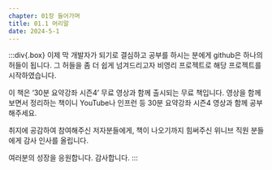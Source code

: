 ```yaml
---
chapter: 01장 들어가며
title: 01.1 머리말
date: 2024-5-1
---
```


:::div{.box}
이제 막 개발자가 되기로 결심하고 공부를 하시는 분에게 github은 하나의 허들이 됩니다. 그 허들을 좀 더 쉽게 넘겨드리고자 비영리 프로젝트로 해당 프로젝트를 시작하였습니다.

이 책은 ‘30분 요약강좌 시즌4’ 무료 영상과 함께 출시되는 무료 책입니다. 영상을 함께 보면서 정리하는 책이니 YouTube나 인프런 등 30분 요약강좌 시즌4 영상과 함께 공부해주세요.

취지에 공감하여 참여해주신 저자분들에게, 책이 나오기까지 힘써주신 위니브 직원 분들에게 감사 인사를 올립니다.

여러분의 성장을 응원합니다. 감사합니다.
:::
